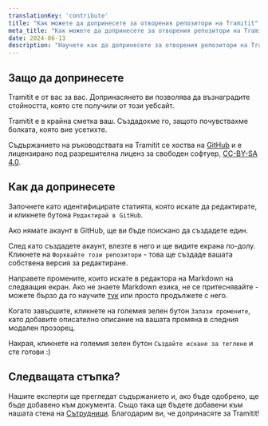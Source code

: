 ```yaml
---
translationKey: 'contribute'
title: "Как можете да допринесете за отворения репозитори на Tramitit"
meta_title: "Как можете да допринесете за отворения репозитори на Tramitit"
date: 2024-06-13
description: "Научете как да допринесете за отворения репозитори на Tramitit, използвайки механизмите за commit и pull request на GitHub"
---
```


## Защо да допринесете

Tramitit е от вас за вас. Допринасянето ви позволява да възнаградите стойността, която сте получили от този уебсайт.

Tramitit е в крайна сметка ваш. Създадохме го, защото почувствахме болката, която вие усетихте.

Съдържанието на ръководствата на Tramitit се хоства на [GitHub](https://github.com/tramitit/guides) и е лицензирано под разрешителна
лиценз за свободен софтуер, [CC-BY-SA 4.0](https://creativecommons.org/licenses/by-sa/4.0/).

## Как да допринесете

Започнете като идентифицирате статията, която искате да редактирате, и кликнете бутона `Редактирай в GitHub`.

Ако нямате акаунт в GitHub, ще ви бъде поискано да създадете един.

След като създадете акаунт, влезте в него и ще видите екрана по-долу. Кликнете на `Форквайте този репозитори` - това ще създаде вашата собствена версия за редактиране.

Направете промените, които искате в редактора на Markdown на следващия екран. Ако не знаете Markdown езика, не се притеснявайте - можете бързо да го научите [тук](https://docs.github.com/en/get-started/writing-on-github/getting-started-with-writing-and-formatting-on-github/basic-writing-and-formatting-syntax) или просто продължете с него.

Когато завършите, кликнете на големия зелен бутон `Запази промените`, като добавите описателно описание на вашата промяна в следния модален прозорец.

Накрая, кликнете на големия зелен бутон `Създайте искане за теглене` и сте готови :)

## Следващата стъпка?

Нашите експерти ще прегледат съдържанието и, ако бъде одобрено, ще бъде добавено към документа. Също така ще бъдете добавени към нашата стена на [Сътрудници](/authors/). Благодарим ви, че допринасяте за Tramitit!